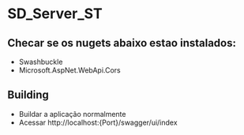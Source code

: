 # SD_Server_ST

## Checar se os nugets abaixo estao instalados:
- Swashbuckle
- Microsoft.AspNet.WebApi.Cors

## Building
- Buildar a aplicação normalmente
- Acessar http://localhost:{Port}/swagger/ui/index
